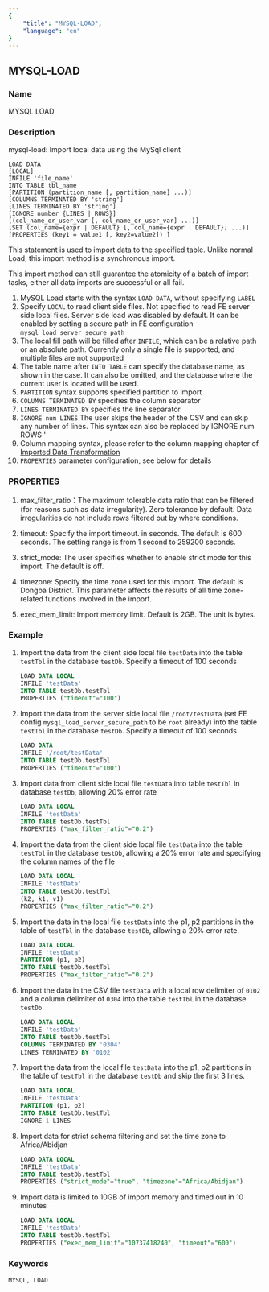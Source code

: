 ```yaml
---
{
    "title": "MYSQL-LOAD",
    "language": "en"
}
---
```


<!--
Licensed to the Apache Software Foundation (ASF) under one
or more contributor license agreements.  See the NOTICE file
distributed with this work for additional information
regarding copyright ownership.  The ASF licenses this file
to you under the Apache License, Version 2.0 (the
"License"); you may not use this file except in compliance
with the License.  You may obtain a copy of the License at

  http://www.apache.org/licenses/LICENSE-2.0

Unless required by applicable law or agreed to in writing,
software distributed under the License is distributed on an
"AS IS" BASIS, WITHOUT WARRANTIES OR CONDITIONS OF ANY
KIND, either express or implied.  See the License for the
specific language governing permissions and limitations
under the License.
-->

## MYSQL-LOAD

### Name

<version since="dev">
    MYSQL LOAD
</version>

### Description

mysql-load: Import local data using the MySql client

```
LOAD DATA
[LOCAL]
INFILE 'file_name'
INTO TABLE tbl_name
[PARTITION (partition_name [, partition_name] ...)]
[COLUMNS TERMINATED BY 'string']
[LINES TERMINATED BY 'string']
[IGNORE number {LINES | ROWS}]
[(col_name_or_user_var [, col_name_or_user_var] ...)]
[SET (col_name={expr | DEFAULT} [, col_name={expr | DEFAULT}] ...)]
[PROPERTIES (key1 = value1 [, key2=value2]) ]
```

This statement is used to import data to the specified table. Unlike normal Load, this import method is a synchronous import.

This import method can still guarantee the atomicity of a batch of import tasks, either all data imports are successful or all fail.

1. MySQL Load starts with the syntax `LOAD DATA`, without specifying `LABEL`
2. Specify  `LOCAL` to read client side files. Not specified to read FE server side local files. Server side load was disabled by default. It can be enabled by setting a secure path in FE configuration `mysql_load_server_secure_path`
3. The local fill path will be filled after `INFILE`, which can be a relative path or an absolute path. Currently only a single file is supported, and multiple files are not supported
4. The table name after `INTO TABLE` can specify the database name, as shown in the case. It can also be omitted, and the database where the current user is located will be used.
5. `PARTITION` syntax supports specified partition to import
6. `COLUMNS TERMINATED BY` specifies the column separator
7. `LINES TERMINATED BY` specifies the line separator
8. `IGNORE num LINES` The user skips the header of the CSV and can skip any number of lines. This syntax can also be replaced by'IGNORE num ROWS '
9. Column mapping syntax, please refer to the column mapping chapter of [Imported Data Transformation](../../../data-operate/import/import-way/mysql-load-manual.md)
10. `PROPERTIES` parameter configuration, see below for details

### PROPERTIES

1. max_filter_ratio：The maximum tolerable data ratio that can be filtered (for reasons such as data irregularity). Zero tolerance by default. Data irregularities do not include rows filtered out by where conditions.

2. timeout: Specify the import timeout. in seconds. The default is 600 seconds. The setting range is from 1 second to 259200 seconds.

3. strict_mode: The user specifies whether to enable strict mode for this import. The default is off.

4. timezone: Specify the time zone used for this import. The default is Dongba District. This parameter affects the results of all time zone-related functions involved in the import.

5. exec_mem_limit: Import memory limit. Default is 2GB. The unit is bytes.

### Example

1. Import the data from the client side local file `testData` into the table `testTbl` in the database `testDb`. Specify a timeout of 100 seconds

    ```sql
    LOAD DATA LOCAL
    INFILE 'testData'
    INTO TABLE testDb.testTbl
    PROPERTIES ("timeout"="100")
    ```

2. Import the data from the server side local file `/root/testData` (set FE config `mysql_load_server_secure_path` to be `root` already) into the table `testTbl` in the database `testDb`. Specify a timeout of 100 seconds

    ```sql
    LOAD DATA
    INFILE '/root/testData'
    INTO TABLE testDb.testTbl
    PROPERTIES ("timeout"="100")
    ```

3. Import data from client side local file `testData` into table `testTbl` in database `testDb`, allowing 20% error rate

    ```sql
    LOAD DATA LOCAL
    INFILE 'testData'
    INTO TABLE testDb.testTbl
    PROPERTIES ("max_filter_ratio"="0.2")
    ```

4. Import the data from the client side local file `testData` into the table `testTbl` in the database `testDb`, allowing a 20% error rate and specifying the column names of the file

    ```sql
    LOAD DATA LOCAL
    INFILE 'testData'
    INTO TABLE testDb.testTbl
    (k2, k1, v1)
    PROPERTIES ("max_filter_ratio"="0.2")
    ```

5. Import the data in the local file `testData` into the p1, p2 partitions in the table of `testTbl` in the database `testDb`, allowing a 20% error rate.

    ```sql
    LOAD DATA LOCAL
    INFILE 'testData'
    PARTITION (p1, p2)
    INTO TABLE testDb.testTbl
    PROPERTIES ("max_filter_ratio"="0.2")
    ```

6. Import the data in the CSV file `testData` with a local row delimiter of `0102` and a column delimiter of `0304` into the table `testTbl` in the database `testDb`.

    ```sql
    LOAD DATA LOCAL
    INFILE 'testData'
    INTO TABLE testDb.testTbl
    COLUMNS TERMINATED BY '0304'
    LINES TERMINATED BY '0102'
    ```

7. Import the data from the local file `testData` into the p1, p2 partitions in the table of `testTbl` in the database `testDb` and skip the first 3 lines.

    ```sql
    LOAD DATA LOCAL
    INFILE 'testData'
    PARTITION (p1, p2)
    INTO TABLE testDb.testTbl
    IGNORE 1 LINES
    ```

8. Import data for strict schema filtering and set the time zone to Africa/Abidjan

    ```sql
    LOAD DATA LOCAL
    INFILE 'testData'
    INTO TABLE testDb.testTbl
    PROPERTIES ("strict_mode"="true", "timezone"="Africa/Abidjan")
    ```

9. Import data is limited to 10GB of import memory and timed out in 10 minutes

    ```sql
    LOAD DATA LOCAL
    INFILE 'testData'
    INTO TABLE testDb.testTbl
    PROPERTIES ("exec_mem_limit"="10737418240", "timeout"="600")
    ```

### Keywords

    MYSQL, LOAD
